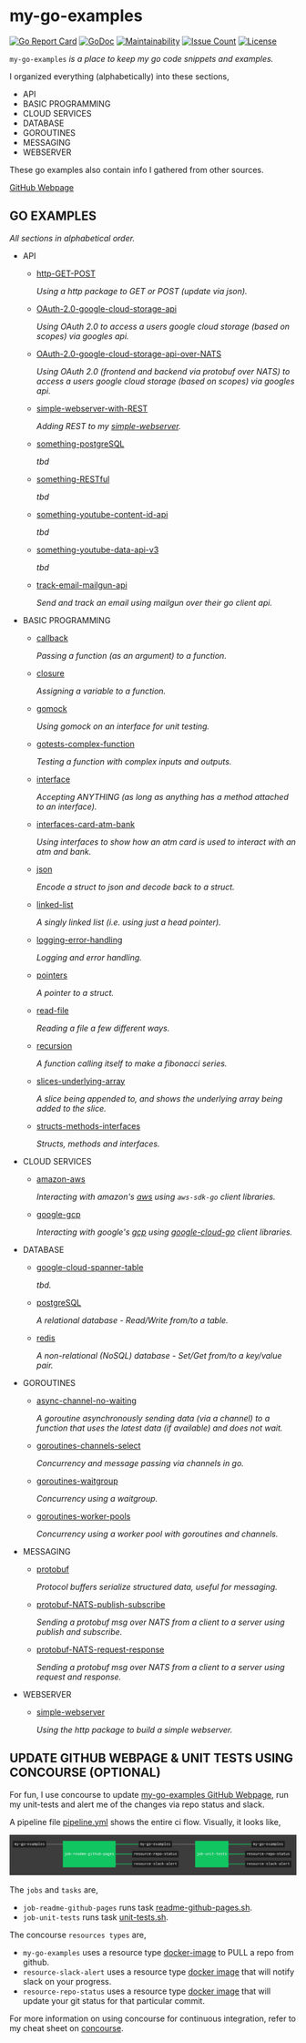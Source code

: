 # my-go-examples

[![Go Report Card](https://goreportcard.com/badge/github.com/JeffDeCola/my-go-examples)](https://goreportcard.com/report/github.com/JeffDeCola/my-go-examples)
[![GoDoc](https://godoc.org/github.com/JeffDeCola/my-go-examples?status.svg)](https://godoc.org/github.com/JeffDeCola/my-go-examples)
[![Maintainability](https://api.codeclimate.com/v1/badges/3c5477c63d77a071fdff/maintainability)](https://codeclimate.com/github/JeffDeCola/my-go-examples/maintainability)
[![Issue Count](https://codeclimate.com/github/JeffDeCola/my-go-examples/badges/issue_count.svg)](https://codeclimate.com/github/JeffDeCola/my-go-examples/issues)
[![License](http://img.shields.io/:license-mit-blue.svg)](http://jeffdecola.mit-license.org)

`my-go-examples` _is a place to keep my go code snippets and examples._

I organized everything (alphabetically) into these sections,

* API
* BASIC PROGRAMMING
* CLOUD SERVICES
* DATABASE
* GOROUTINES
* MESSAGING
* WEBSERVER

These go examples also contain info I gathered from other sources.

[GitHub Webpage](https://jeffdecola.github.io/my-go-examples/)

## GO EXAMPLES

_All sections in alphabetical order._

* API

  * [http-GET-POST](https://github.com/JeffDeCola/my-go-examples/tree/master/api/http-GET-POST)

    _Using a http package to GET or POST (update via json)._

  * [OAuth-2.0-google-cloud-storage-api](https://github.com/JeffDeCola/my-go-examples/tree/master/api/OAuth-2.0-google-cloud-storage-api)

    _Using OAuth 2.0 to access a users google cloud storage
    (based on scopes) via googles api._

  * [OAuth-2.0-google-cloud-storage-api-over-NATS](https://github.com/JeffDeCola/my-go-examples/tree/master/api/OAuth-2.0-google-cloud-storage-api-over-NATS)

    _Using OAuth 2.0 (frontend and backend via protobuf over NATS)
    to access a users google cloud storage (based on scopes) via googles api._

  * [simple-webserver-with-REST](https://github.com/JeffDeCola/my-go-examples/tree/master/api/simple-webserver-with-REST)

    _Adding REST to my
    [simple-webserver](https://github.com/JeffDeCola/my-go-examples/tree/master/simple-webserver)._

  * [something-postgreSQL](https://github.com/JeffDeCola/my-go-examples/tree/master/api/something-postgreSQL)

    _tbd_

  * [something-RESTful](https://github.com/JeffDeCola/my-go-examples/tree/master/api/something-RESTful)

    _tbd_
  
  * [something-youtube-content-id-api](https://github.com/JeffDeCola/my-go-examples/tree/master/api/something-youtube-content-id-api)

    _tbd_

  * [something-youtube-data-api-v3](https://github.com/JeffDeCola/my-go-examples/tree/master/api/something-youtube-data-api-v3)

    _tbd_

  * [track-email-mailgun-api](https://github.com/JeffDeCola/my-go-examples/tree/master/api/track-email-mailgun-api)

    _Send and track an email using mailgun over their go client api._

* BASIC PROGRAMMING

  * [callback](https://github.com/JeffDeCola/my-go-examples/tree/master/basic-programming/callback)

    _Passing a function (as an argument) to a function._

  * [closure](https://github.com/JeffDeCola/my-go-examples/tree/master/basic-programming/closure)

    _Assigning a variable to a function._

  * [gomock](https://github.com/JeffDeCola/my-go-examples/tree/master/basic-programming/gomock)

    _Using gomock on an interface for unit testing._

  * [gotests-complex-function](https://github.com/JeffDeCola/my-go-examples/tree/master/basic-programming/gotests-complex-function)

    _Testing a function with complex inputs and outputs._

  * [interface](https://github.com/JeffDeCola/my-go-examples/tree/master/basic-programming/interface)

    _Accepting ANYTHING (as long as anything has a method attached
    to an interface)._

  * [interfaces-card-atm-bank](https://github.com/JeffDeCola/my-go-examples/tree/master/basic-programming/interfaces-card-atm-bank)

    _Using interfaces to show how an atm card is
    used to interact with an atm and bank._

  * [json](https://github.com/JeffDeCola/my-go-examples/tree/master/basic-programming/json)

    _Encode a struct to json and decode back to a struct._

  * [linked-list](https://github.com/JeffDeCola/my-go-examples/tree/master/basic-programming/linked-list)

    _A singly linked list (i.e. using just a head pointer)._

  * [logging-error-handling](https://github.com/JeffDeCola/my-go-examples/tree/master/basic-programming/logging-error-handling)

    _Logging and error handling._

  * [pointers](https://github.com/JeffDeCola/my-go-examples/tree/master/basic-programming/pointers)

    _A pointer to a struct._

  * [read-file](https://github.com/JeffDeCola/my-go-examples/tree/master/basic-programming/read-file)

    _Reading a file a few different ways._

  * [recursion](https://github.com/JeffDeCola/my-go-examples/tree/master/basic-programming/recursion)

    _A function calling itself to make a fibonacci series._

  * [slices-underlying-array](https://github.com/JeffDeCola/my-go-examples/tree/master/basic-programming/slices-underlying-array)

    _A slice being appended to, and shows the underlying array
    being added to the slice._

  * [structs-methods-interfaces](https://github.com/JeffDeCola/my-go-examples/tree/master/basic-programming/structs-methods-interfaces)

    _Structs, methods and interfaces._

* CLOUD SERVICES

  * [amazon-aws](https://github.com/JeffDeCola/my-go-examples/tree/master/cloud-services/amazon-aws)

    _Interacting with amazon's
    [aws](https://github.com/JeffDeCola/my-cheat-sheets/tree/master/software/service-providers/amazon-web-services-cheat-sheet)
    using
    `aws-sdk-go`
    client libraries._
 
  * [google-gcp](https://github.com/JeffDeCola/my-go-examples/tree/master/cloud-services/google-gcp)

    _Interacting with google's
    [gcp](https://github.com/JeffDeCola/my-cheat-sheets/tree/master/software/service-providers/google-cloud-platform-cheat-sheet)
    using
    [google-cloud-go](https://github.com/googleapis/google-api-go-client/tree/master)
    client libraries._

* DATABASE

  * [google-cloud-spanner-table](https://github.com/JeffDeCola/my-go-examples/tree/master/database/google-cloud-spanner-table)

    _tbd._

  * [postgreSQL](https://github.com/JeffDeCola/my-go-examples/tree/master/database/postgreSQL)

    _A relational database - Read/Write from/to a table._

  * [redis](https://github.com/JeffDeCola/my-go-examples/tree/master/database/redis)

    _A non-relational (NoSQL) database - Set/Get from/to a key/value pair._

* GOROUTINES

  * [async-channel-no-waiting](https://github.com/JeffDeCola/my-go-examples/tree/master/goroutines/async-channel-no-waiting)

    _A goroutine asynchronously sending data (via a channel)
    to a function that uses the latest data (if available) and does not wait._

  * [goroutines-channels-select](https://github.com/JeffDeCola/my-go-examples/tree/master/goroutines/goroutines-channels-select)

    _Concurrency and message passing via channels in go._

  * [goroutines-waitgroup](https://github.com/JeffDeCola/my-go-examples/tree/master/goroutines/goroutines-waitgroup)

    _Concurrency using a waitgroup._

  * [goroutines-worker-pools](https://github.com/JeffDeCola/my-go-examples/tree/master/goroutines/goroutines-worker-pools)

    _Concurrency using a worker pool with goroutines and channels._

* MESSAGING

  * [protobuf](https://github.com/JeffDeCola/my-go-examples/tree/master/messaging/protobuf)

    _Protocol buffers serialize structured data, useful for messaging._

  * [protobuf-NATS-publish-subscribe](https://github.com/JeffDeCola/my-go-examples/tree/master/messaging/protobuf-NATS-publish-subscribe)

    _Sending a protobuf msg over NATS from a client
    to a server using publish and subscribe._

  * [protobuf-NATS-request-response](https://github.com/JeffDeCola/my-go-examples/tree/master/messaging/protobuf-NATS-request-response)

    _Sending a protobuf msg over NATS from a
    client to a server using request and response._

* WEBSERVER

  * [simple-webserver](https://github.com/JeffDeCola/my-go-examples/tree/master/webserver/simple-webserver)

    _Using the http package to build a simple webserver._

## UPDATE GITHUB WEBPAGE & UNIT TESTS USING CONCOURSE (OPTIONAL)

For fun, I use concourse to  update
[my-go-examples GitHub Webpage](https://jeffdecola.github.io/my-go-examples/),
run my unit-tests and alert me of the changes via repo status and slack.

A pipeline file [pipeline.yml](https://github.com/JeffDeCola/my-go-examples/tree/master/ci/pipeline.yml)
shows the entire ci flow. Visually, it looks like,

![IMAGE - my-go-examples concourse ci pipeline - IMAGE](docs/pics/my-go-examples-pipeline.jpg)

The `jobs` and `tasks` are,

* `job-readme-github-pages` runs task
  [readme-github-pages.sh](https://github.com/JeffDeCola/my-go-examples/tree/master/ci/scripts/readme-github-pages.sh).
* `job-unit-tests` runs task
  [unit-tests.sh](https://github.com/JeffDeCola/my-go-examples/tree/master/ci/scripts/unit-tests.sh).

The concourse `resources types` are,

* `my-go-examples` uses a resource type
  [docker-image](https://hub.docker.com/r/concourse/git-resource/)
  to PULL a repo from github.
* `resource-slack-alert` uses a resource type
  [docker image](https://hub.docker.com/r/cfcommunity/slack-notification-resource)
  that will notify slack on your progress.
* `resource-repo-status` uses a resource type
  [docker image](https://hub.docker.com/r/dpb587/github-status-resource)
  that will update your git status for that particular commit.

For more information on using concourse for continuous integration,
refer to my cheat sheet on [concourse](https://github.com/JeffDeCola/my-cheat-sheets/tree/master/software/operations-tools/continuous-integration-continuous-deployment/concourse-cheat-sheet).
